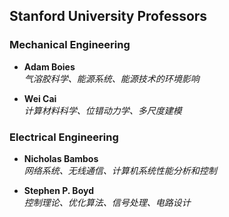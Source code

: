 <!-- docs/uni/stanford.md -->

## Stanford University Professors

### Mechanical Engineering

- **Adam Boies**  
  *气溶胶科学、能源系统、能源技术的环境影响*

- **Wei Cai**  
  *计算材料科学、位错动力学、多尺度建模*

### Electrical Engineering

- **Nicholas Bambos**  
  *网络系统、无线通信、计算机系统性能分析和控制*

- **Stephen P. Boyd**  
  *控制理论、优化算法、信号处理、电路设计*

